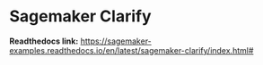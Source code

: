 # Sagemaker Clarify

**Readthedocs link:** https://sagemaker-examples.readthedocs.io/en/latest/sagemaker-clarify/index.html#